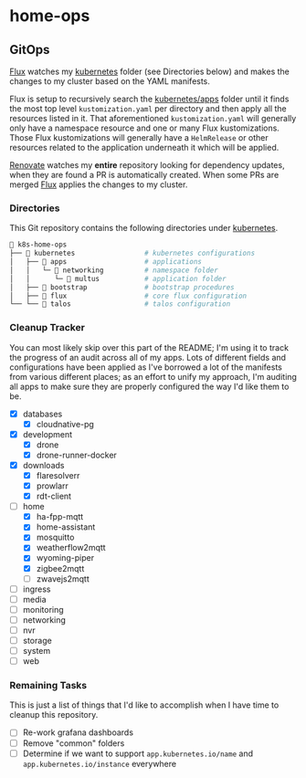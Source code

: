 # home-ops

## GitOps

[Flux](https://github.com/fluxcd/flux2) watches my [kubernetes](./kubernetes/) folder (see Directories below) and makes the changes to my cluster based on the YAML manifests.

Flux is setup to recursively search the [kubernetes/apps](./kubernetes/apps) folder until it finds the most top level `kustomization.yaml` per directory and then apply all the resources listed in it. That aforementioned `kustomization.yaml` will generally only have a namespace resource and one or many Flux kustomizations. Those Flux kustomizations will generally have a `HelmRelease` or other resources related to the application underneath it which will be applied.

[Renovate](https://github.com/renovatebot/renovate) watches my **entire** repository looking for dependency updates, when they are found a PR is automatically created. When some PRs are merged [Flux](https://github.com/fluxcd/flux2) applies the changes to my cluster.

### Directories

This Git repository contains the following directories under [kubernetes](./kubernetes/).

```sh
📁 k8s-home-ops
├── 📁 kubernetes                 # kubernetes configurations
│   ├── 📁 apps                   # applications
│   │   └─ 📁 networking          # namespace folder
│   │      └─ 📁 multus           # application folder
│   ├── 📁 bootstrap              # bootstrap procedures
│   ├── 📁 flux                   # core flux configuration
└── └── 📁 talos                  # talos configuration
```

### Cleanup Tracker

You can most likely skip over this part of the README; I'm using it to track the progress of an audit across all of my apps. Lots of different fields and configurations have been applied as I've borrowed a lot of the manifests from various different places; as an effort to unify my approach, I'm auditing all apps to make sure they are properly configured the way I'd like them to be.

- [x] databases
  - [x] cloudnative-pg
- [x] development
  - [x] drone
  - [x] drone-runner-docker
- [x] downloads
  - [x] flaresolverr
  - [x] prowlarr
  - [x] rdt-client
- [ ] home
  - [x] ha-fpp-mqtt
  - [x] home-assistant
  - [x] mosquitto
  - [x] weatherflow2mqtt
  - [x] wyoming-piper
  - [x] zigbee2mqtt
  - [ ] zwavejs2mqtt
- [ ] ingress
- [ ] media
- [ ] monitoring
- [ ] networking
- [ ] nvr
- [ ] storage
- [ ] system
- [ ] web

### Remaining Tasks

This is just a list of things that I'd like to accomplish when I have time to cleanup this repository.

- [ ] Re-work grafana dashboards
- [ ] Remove "common" folders
- [ ] Determine if we want to support `app.kubernetes.io/name` and `app.kubernetes.io/instance` everywhere
